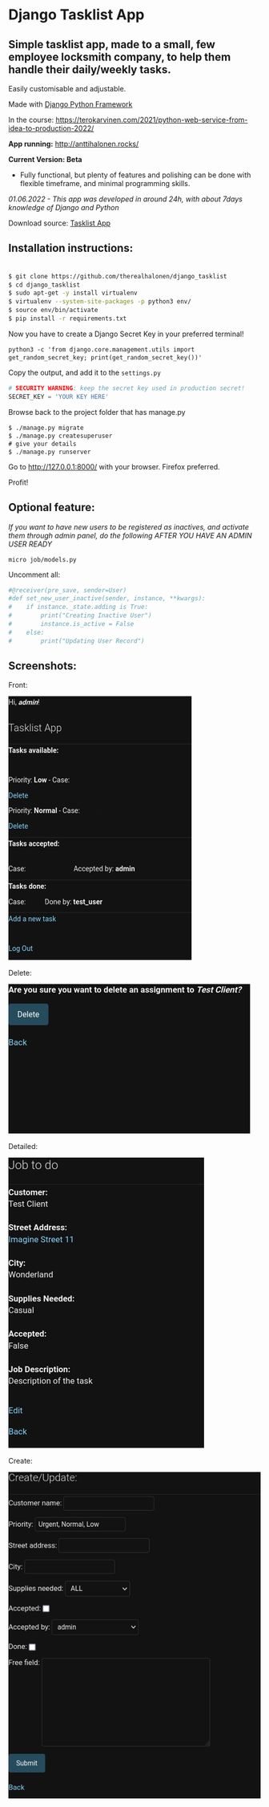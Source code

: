 # Django Tasklist App
## Simple tasklist app, made to a small, few employee locksmith company, to help them handle their daily/weekly tasks.

Easily customisable and adjustable.

Made with [Django Python Framework](https://www.djangoproject.com/)

In the course: https://terokarvinen.com/2021/python-web-service-from-idea-to-production-2022/

**App running:** http://anttihalonen.rocks/

**Current Version: Beta**
- Fully functional, but plenty of features and polishing can be done with flexible timeframe, and minimal programming skills.

*01.06.2022 - This app was developed in around 24h, with about 7days knowledge of Django and Python*

Download source: [Tasklist App](https://github.com/therealhalonen/django_tasklist/archive/refs/heads/main.zip)

## Installation instructions:

```bash

$ git clone https://github.com/therealhalonen/django_tasklist
$ cd django_tasklist
$ sudo apt-get -y install virtualenv
$ virtualenv --system-site-packages -p python3 env/
$ source env/bin/activate
$ pip install -r requirements.txt
```
Now you have to create a Django Secret Key in your preferred terminal!
```console
python3 -c 'from django.core.management.utils import get_random_secret_key; print(get_random_secret_key())'
```
Copy the output, and add it to the `settings.py`

```python
# SECURITY WARNING: keep the secret key used in production secret!
SECRET_KEY = 'YOUR KEY HERE'
```
Browse back to the project folder that has manage.py
```console
$ ./manage.py migrate
$ ./manage.py createsuperuser
# give your details
$ ./manage.py runserver
```
Go to http://127.0.0.1:8000/ with your browser. Firefox preferred.

Profit!

## Optional feature:
*If you want to have new users to be registered as inactives, and activate them through admin panel,
do the following AFTER YOU HAVE AN ADMIN USER READY*

```console
micro job/models.py
```
Uncomment all:
```python
#@receiver(pre_save, sender=User)
#def set_new_user_inactive(sender, instance, **kwargs):
#    if instance._state.adding is True:
#        print("Creating Inactive User")
#        instance.is_active = False
#    else:
#        print("Updating User Record")
```

## Screenshots:

Front:

![Image](https://github.com/therealhalonen/python_web_service/blob/master/pw6/res/list_view.png)

Delete:

![Image](https://github.com/therealhalonen/python_web_service/blob/master/pw6/res/delete_view.png)

Detailed:

![Image](https://github.com/therealhalonen/python_web_service/blob/master/pw6/res/detail_view.png)

Create:

![Image](https://github.com/therealhalonen/python_web_service/blob/master/pw6/res/create_view.png)


